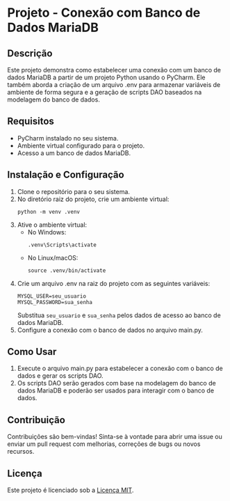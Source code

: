 # Projeto - Conexão com Banco de Dados MariaDB

## Descrição
Este projeto demonstra como estabelecer uma conexão com um banco de dados MariaDB a partir de um projeto Python usando o PyCharm. Ele também aborda a criação de um arquivo .env para armazenar variáveis de ambiente de forma segura e a geração de scripts DAO baseados na modelagem do banco de dados.

## Requisitos
- PyCharm instalado no seu sistema.
- Ambiente virtual configurado para o projeto.
- Acesso a um banco de dados MariaDB.

## Instalação e Configuração
1. Clone o repositório para o seu sistema.
2. No diretório raiz do projeto, crie um ambiente virtual:
   ```
   python -m venv .venv
   ```
3. Ative o ambiente virtual:
   - No Windows:
     ```
     .venv\Scripts\activate
     ```
   - No Linux/macOS:
     ```
     source .venv/bin/activate
     ```
4. Crie um arquivo .env na raiz do projeto com as seguintes variáveis:
   ```
   MYSQL_USER=seu_usuario
   MYSQL_PASSWORD=sua_senha
   ```
   Substitua `seu_usuario` e `sua_senha` pelos dados de acesso ao banco de dados MariaDB.
5. Configure a conexão com o banco de dados no arquivo main.py.

## Como Usar
1. Execute o arquivo main.py para estabelecer a conexão com o banco de dados e gerar os scripts DAO.
2. Os scripts DAO serão gerados com base na modelagem do banco de dados MariaDB e poderão ser usados para interagir com o banco de dados.

## Contribuição
Contribuições são bem-vindas! Sinta-se à vontade para abrir uma issue ou enviar um pull request com melhorias, correções de bugs ou novos recursos.

## Licença
Este projeto é licenciado sob a [Licença MIT](LICENSE).
